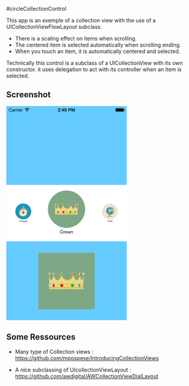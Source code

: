 #circleCollectionControl

This app is an exemple of a collection view with the use of a UICollectionViewFlowLayout subclass.

* There is a scaling effect on items when scrolling.
* The centered item is selected automatically when scrolling ending. 
* When you touch an item, it is automatically centered and selected.

Technically this control is a subclass of a UICollectionView with its own constructor. it uses delegation to act with its controller when an item is selected.


## Screenshot

![Screenshot 1](screenshot1.png)


## Some Ressources

* Many type of Collection views : https://github.com/mpospese/IntroducingCollectionViews

* A nice subclassing of UIcollectionViewLayout : https://github.com/awdigital/AWCollectionViewDialLayout
